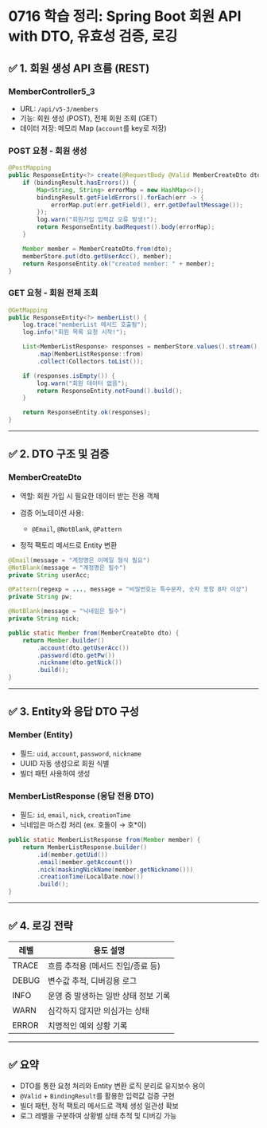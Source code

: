 # 0716 학습 정리: Spring Boot 회원 API with DTO, 유효성 검증, 로깅

## ✅ 1. 회원 생성 API 흐름 (REST)

### MemberController5_3

* URL: `/api/v5-3/members`
* 기능: 회원 생성 (POST), 전체 회원 조회 (GET)
* 데이터 저장: 메모리 Map (`account`를 key로 저장)

### POST 요청 - 회원 생성

```java
@PostMapping
public ResponseEntity<?> create(@RequestBody @Valid MemberCreateDto dto, BindingResult bindingResult) {
    if (bindingResult.hasErrors()) {
        Map<String, String> errorMap = new HashMap<>();
        bindingResult.getFieldErrors().forEach(err -> {
            errorMap.put(err.getField(), err.getDefaultMessage());
        });
        log.warn("회원가입 입력값 오류 발생!");
        return ResponseEntity.badRequest().body(errorMap);
    }

    Member member = MemberCreateDto.from(dto);
    memberStore.put(dto.getUserAcc(), member);
    return ResponseEntity.ok("created member: " + member);
}
```

### GET 요청 - 회원 전체 조회

```java
@GetMapping
public ResponseEntity<?> memberList() {
    log.trace("memberList 메서드 호출됨");
    log.info("회원 목록 요청 시작!");

    List<MemberListResponse> responses = memberStore.values().stream()
        .map(MemberListResponse::from)
        .collect(Collectors.toList());

    if (responses.isEmpty()) {
        log.warn("회원 데이터 없음");
        return ResponseEntity.notFound().build();
    }

    return ResponseEntity.ok(responses);
}
```

---

## ✅ 2. DTO 구조 및 검증

### MemberCreateDto

* 역할: 회원 가입 시 필요한 데이터 받는 전용 객체
* 검증 어노테이션 사용:

  * `@Email`, `@NotBlank`, `@Pattern`
* 정적 팩토리 메서드로 Entity 변환

```java
@Email(message = "계정명은 이메일 형식 필요")
@NotBlank(message = "계정명은 필수")
private String userAcc;

@Pattern(regexp = ..., message = "비밀번호는 특수문자, 숫자 포함 8자 이상")
private String pw;

@NotBlank(message = "닉네임은 필수")
private String nick;

public static Member from(MemberCreateDto dto) {
    return Member.builder()
        .account(dto.getUserAcc())
        .password(dto.getPw())
        .nickname(dto.getNick())
        .build();
}
```

---

## ✅ 3. Entity와 응답 DTO 구성

### Member (Entity)

* 필드: `uid`, `account`, `password`, `nickname`
* UUID 자동 생성으로 회원 식별
* 빌더 패턴 사용하여 생성

### MemberListResponse (응답 전용 DTO)

* 필드: `id`, `email`, `nick`, `creationTime`
* 닉네임은 마스킹 처리 (ex. 호돌이 → 호\*이)

```java
public static MemberListResponse from(Member member) {
    return MemberListResponse.builder()
        .id(member.getUid())
        .email(member.getAccount())
        .nick(maskingNickName(member.getNickname()))
        .creationTime(LocalDate.now())
        .build();
}
```

---

## ✅ 4. 로깅 전략

| 레벨    | 용도 설명                 |
| ----- | --------------------- |
| TRACE | 흐름 추적용 (메서드 진입/종료 등)  |
| DEBUG | 변수값 추적, 디버깅용 로그       |
| INFO  | 운영 중 발생하는 일반 상태 정보 기록 |
| WARN  | 심각하지 않지만 의심가는 상태      |
| ERROR | 치명적인 예외 상황 기록         |

---

## ✅ 요약

* DTO를 통한 요청 처리와 Entity 변환 로직 분리로 유지보수 용이
* `@Valid` + `BindingResult`를 활용한 입력값 검증 구현
* 빌더 패턴, 정적 팩토리 메서드로 객체 생성 일관성 확보
* 로그 레벨을 구분하여 상황별 상태 추적 및 디버깅 가능
